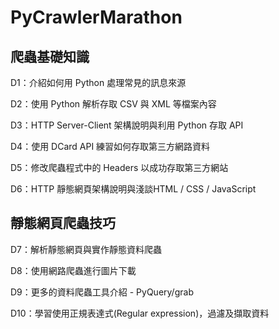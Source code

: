 # PyCrawlerMarathon

## 爬蟲基礎知識
D1：介紹如何用 Python 處理常見的訊息來源

D2：使用 Python 解析存取 CSV 與 XML 等檔案內容

D3：HTTP Server-Client 架構說明與利用 Python 存取 API

D4：使用 DCard API 練習如何存取第三方網路資料

D5：修改爬蟲程式中的 Headers 以成功存取第三方網站

D6：HTTP 靜態網頁架構說明與淺談HTML / CSS / JavaScript

## 靜態網頁爬蟲技巧
D7：解析靜態網頁與實作靜態資料爬蟲

D8：使用網路爬蟲進行圖片下載

D9：更多的資料爬蟲工具介紹 - PyQuery/grab

D10：學習使用正規表達式(Regular expression)，過濾及擷取資料
